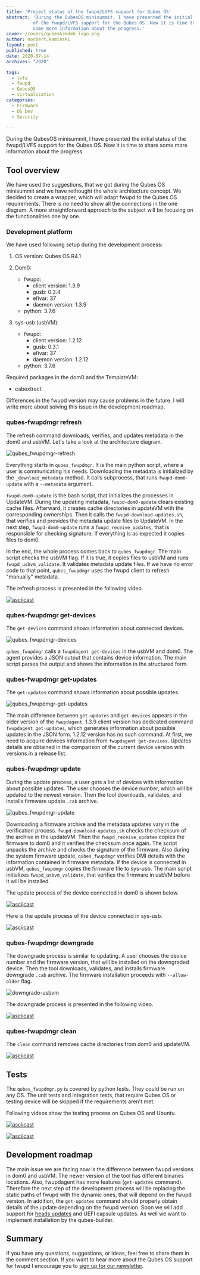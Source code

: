 ```yaml
---
title: 'Project status of the fwupd/LVFS support for Qubes OS'
abstract: 'During the QubesOS minisummit, I have presented the initial status
          of the fwupd/LVFS support for the Qubes OS. Now it is time to share
          some more information about the progress.'
cover: /covers/qubes&3mdeb_logo.png
author: norbert.kaminski
layout: post
published: true
date: 2020-07-14
archives: "2020"

tags:
  - lvfs
  - fwupd
  - QubesOS
  - virtualization
categories:
  - Firmware
  - OS Dev
  - Security

---
```


During the QubesOS minisummit, I have presented the initial status of the
fwupd/LVFS support for the Qubes OS. Now it is time to share some more
information about the progress.

## Tool overview

We have used the suggestions, that we got during the Qubes OS minisummit and we
have rethought the whole architecture concept. We decided to create a wrapper,
which will adapt fwupd to the Qubes OS requirements. There is no need to show
all the connections in the one diagram. A more straightforward approach to the
subject will be focusing on the functionalities one by one.

### Development platform

We have used following setup during the development process:

1. OS version: Qubes OS R4.1

1. Dom0:

   - fwupd:
     - client version: 1.3.9
     - gusb: 0.3.4
     - efivar: 37
     - daemon version: 1.3.9
   - python: 3.7.6

1. sys-usb (usbVM):

   - fwupd:
     - client version: 1.2.12
     - gusb: 0.3.1
     - efivar: 37
     - daemon version: 1.2.12
   - python: 3.7.6

Required packages in the dom0 and the TemplateVM:

- cabextract

Differences in the fwupd version may cause problems in the future. I will write
more about solving this issue in the development roadmap.

### qubes-fwupdmgr refresh

The refresh command downloads, verifies, and updates metadata in the dom0 and
usbVM. Let's take a look at the architecture diagram.

![qubes_fwupdmgr-refresh](/img/qfwupd-refresh.png)

Everything starts in `qubes_fwupdmgr`. It is the main python script, where a
user is communicating his needs. Downloading the metadata is initialized by the
`_download_metadata` method. It calls subprocess, that runs `fwupd-dom0-update`
with a `--metadata` argument.

`fwupd-dom0-update` is the bash script, that initializes the processes in
UpdateVM. During the updating metadata, `fwupd-dom0-update` clears existing
cache files. Afterward, it creates cache directories in updateVM with the
corresponding ownerships. Then it calls the `fwupd-download-updates.sh`, that
verifies and provides the metadata update files to UpdateVM. In the next step,
`fwupd-dom0-update` runs a `fwupd_receive_updates`, that is responsible for
checking signature. If everything is as expected it copies files to dom0.

In the end, the whole process comes back to `qubes_fwupdmgr`. The main script
checks the usbVM flag. If it is true, it copies files to usbVM and runs
`fwupd_usbvm_validate`. It validates metadata update files. If we have no error
code to that point, `qubes_fwupdmgr` uses the fwupd client to refresh "manually"
metadata.

The refresh process is presented in the following video.

[![asciicast](https://asciinema.org/a/8ZHBnq5COvqx1LdA1hnScKNfL.svg)](https://asciinema.org/a/8ZHBnq5COvqx1LdA1hnScKNfL)

### qubes-fwupdmgr get-devices

The `get-devices` command shows information about connected devices.

![qubes_fwupdmgr-devices](/img/qfwupd-get-devices.png)

`qubes_fwupdmgr` calls a `fwupdagent get-devices` in the usbVM and dom0. The
agent provides a JSON output that contains device information. The main script
parses the output and shows the information in the structured form.

### qubes-fwupdmgr get-updates

The `get-updates` command shows information about possible updates.

![qubes_fwupdmgr-get-updates](/img/qfwupd-get-updates.png)

The main difference between `get-updates` and `get-devices` appears in the older
version of the `fwupdagent`. 1.3.9 client version has dedicated command
`fwupdagent get-updates`, which generates information about possible updates in
the JSON form. 1.2.12 version has no such command. At first, we need to acquire
devices information from `fwupdagent get-devices`. Updates details are obtained
in the comparison of the current device version with versions in a release list.

### qubes-fwupdmgr update

During the update process, a user gets a list of devices with information about
possible updates. The user chooses the device number, which will be updated to
the newest version. Then the tool downloads, validates, and installs firmware
update `.cab` archive.

![qubes_fwupdmgr-update](/img/qfwupd-update.png)

Downloading a firmware archive and the metadata updates vary in the verification
process. `fwupd-download-updates.sh` checks the checksum of the archive in the
updateVM. Then the `fwupd_receive_updates` copies the firmware to dom0 and it
verifies the checksum once again. The script unpacks the archive and checks the
signature of the firmware. Also during the system firmware update,
`qubes_fwupdmgr` verifies DMI details with the information contained in firmware
metadata. If the device is connected in usbVM, `qubes_fwupdmgr` copies the
firmware file to sys-usb. The main script initializes `fwupd_usbvm_validate`,
that verifies the firmware in usbVM before it will be installed.

The update process of the device connected in dom0 is shown below.

[![asciicast](https://asciinema.org/a/cv2Iyv10EkF9lqrRtfkVLvGja.svg)](https://asciinema.org/a/cv2Iyv10EkF9lqrRtfkVLvGja)

Here is the update process of the device connected in sys-usb.

[![asciicast](https://asciinema.org/a/v7ZiSG3Xp9fauzwFkMNZgmHgt.svg)](https://asciinema.org/a/v7ZiSG3Xp9fauzwFkMNZgmHgt)

### qubes-fwupdmgr downgrade

The downgrade process is similar to updating. A user chooses the device number
and the firmware version, that will be installed on the downgraded device. Then
the tool downloads, validates, and installs firmware downgrade `.cab` archive.
The firmware installation proceeds with `--allow-older` flag.

![downgrade-usbvm](/img/qfwupd-downgrade.png)

The downgrade process is presented in the following video.

[![asciicast](https://asciinema.org/a/iUc1YK4NBslFCTm0zR6vqkJFw.svg)](https://asciinema.org/a/iUc1YK4NBslFCTm0zR6vqkJFw)

### qubes-fwupdmgr clean

The `clean` command removes cache directories from dom0 and updateVM.

[![asciicast](https://asciinema.org/a/0ZT3Gi2SzcPxUMWgNA56BPYzC.svg)](https://asciinema.org/a/0ZT3Gi2SzcPxUMWgNA56BPYzC)

## Tests

The `qubes_fwupdmgr.py` is covered by python tests. They could be run on any OS.
The unit tests and integration tests, that require Qubes OS or testing device
will be skipped if the requirements aren't met.

Following videos show the testing process on Qubes OS and Ubuntu.

[![asciicast](https://asciinema.org/a/TgHOkLnD2YICxB0U80PVcQGqX.svg)](https://asciinema.org/a/TgHOkLnD2YICxB0U80PVcQGqX)

[![asciicast](https://asciinema.org/a/pafnoJp50uQj0qKESCghS4FYW.svg)](https://asciinema.org/a/pafnoJp50uQj0qKESCghS4FYW)

## Development roadmap

The main issue we are facing now is the difference between fwupd versions in
dom0 and usbVM. The newer version of the tool has different binaries locations.
Also, fwupdagent has more features (`get-updates` command). Therefore the next
step of the development process will be replacing the static paths of fwupd with
the dynamic ones, that will depend on the fwupd version. In addition, the
`get-updates` command should properly obtain details of the update depending on
the fwupd version. Soon we will add support for
[heads updates](http://osresearch.net) and UEFI capsule updates. As well we want
to implement installation by the qubes-builder.

## Summary

If you have any questions, suggestions, or ideas, feel free to share them in the
comment section. If you want to hear more about the Qubes OS support for fwupd I
encourage you to [sign up for our newsletter](https://3mdeb.com/subscribe/3mdeb_newsletter.html).
